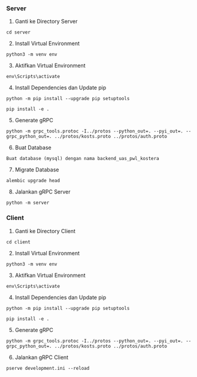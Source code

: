 ### Server

1. Ganti ke Directory Server

```
cd server
```

2. Install Virtual Environment

```
python3 -m venv env
```

3. Aktifkan Virtual Environment

```
env\Scripts\activate
```

4. Install Dependencies dan Update pip

```
python -m pip install --upgrade pip setuptools
```

```
pip install -e .
```

5. Generate gRPC

```
python -m grpc_tools.protoc -I../protos --python_out=. --pyi_out=. --grpc_python_out=. ../protos/kosts.proto ../protos/auth.proto
```

6. Buat Database

```
Buat database (mysql) dengan nama backend_uas_pwl_kostera
```

7. Migrate Database

```
alembic upgrade head
```

8. Jalankan gRPC Server

```
python -m server
```

### Client

1. Ganti ke Directory Client

```
cd client
```

2. Install Virtual Environment

```
python3 -m venv env
```

3. Aktifkan Virtual Environment

```
env\Scripts\activate
```

4. Install Dependencies dan Update pip

```
python -m pip install --upgrade pip setuptools
```

```
pip install -e .
```

5. Generate gRPC

```
python -m grpc_tools.protoc -I../protos --python_out=. --pyi_out=. --grpc_python_out=. ../protos/kosts.proto ../protos/auth.proto
```

6. Jalankan gRPC Client

```
pserve development.ini --reload
```
